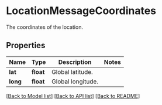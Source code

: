 # LocationMessageCoordinates

The coordinates of the location.
## Properties
Name | Type | Description | Notes
------------ | ------------- | ------------- | -------------
**lat** | **float** | Global latitude. | 
**long** | **float** | Global longitude. | 

[[Back to Model list]](../README.md#documentation-for-models) [[Back to API list]](../README.md#documentation-for-api-endpoints) [[Back to README]](../README.md)



